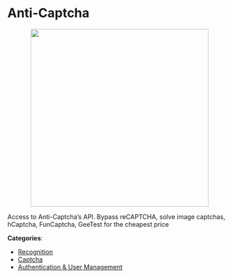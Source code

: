 # Anti-Captcha
<p align="center">
    <img width="400" src="https://raw.githubusercontent.com/apis-list/apis-list/apis/anti-captcha/logo_256x256.png" />
</p>

Access to Anti-Captcha’s API.  Bypass reCAPTCHA, solve image captchas, hCaptcha, FunCaptcha, GeeTest for the cheapest price



**Categories**:
- [Recognition](https://github.com/apis-list/apis-list#recognition)
- [Captcha](https://github.com/apis-list/apis-list#captcha)
- [Authentication & User Management](https://github.com/apis-list/apis-list#authentication-and-user-management)



